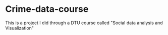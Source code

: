 # Crime-data-course
This is a project I did through a DTU course called "Social data analysis and Visualization"
